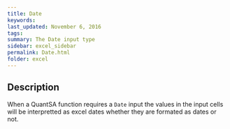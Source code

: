 ```yaml
---
title: Date
keywords:
last_updated: November 6, 2016
tags:
summary: The Date input type
sidebar: excel_sidebar
permalink: Date.html
folder: excel
---
```


## Description

When a QuantSA function requires a `Date` input the values in the input cells will be interpretted as excel dates whether they are formated as dates or not.